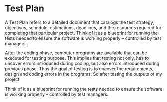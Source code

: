 # Test Plan

A Test Plan refers to a detailed document that catalogs the test strategy, objectives, schedule, estimations, deadlines, and the resources required for completing that particular project. 
Think of it as a blueprint for running the tests needed to ensure the software is working properly – controlled by test managers.

After the coding phase, computer programs are available that can be executed for testing purpose. This implies that testing not only, has to uncover errors introduced during coding, but also errors introduced during previous phase. Thus the goal of testing is to uncover the requirements, design and coding errors in the programs.
So after testing the outputs of my project 

Think of it as a blueprint for running the tests needed to ensure the software is working properly – controlled by test managers.
